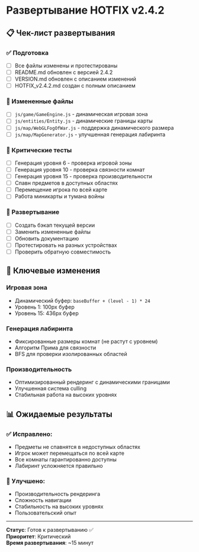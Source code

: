 # Развертывание HOTFIX v2.4.2

## 📋 Чек-лист развертывания

### ✅ Подготовка
- [ ] Все файлы изменены и протестированы
- [ ] README.md обновлен с версией 2.4.2
- [ ] VERSION.md обновлен с описанием изменений
- [ ] HOTFIX_v2.4.2.md создан с полным описанием

### 🔧 Измененные файлы
- [ ] `js/game/GameEngine.js` - динамическая игровая зона
- [ ] `js/entities/Entity.js` - динамические границы карты  
- [ ] `js/map/WebGLFogOfWar.js` - поддержка динамического размера
- [ ] `js/map/MapGenerator.js` - улучшенная генерация лабиринта

### 🧪 Критические тесты
- [ ] Генерация уровня 6 - проверка игровой зоны
- [ ] Генерация уровня 10 - проверка связности комнат
- [ ] Генерация уровня 15 - проверка производительности
- [ ] Спавн предметов в доступных областях
- [ ] Перемещение игрока по всей карте
- [ ] Работа миникарты и тумана войны

### 🚀 Развертывание
- [ ] Создать бэкап текущей версии
- [ ] Заменить измененные файлы
- [ ] Обновить документацию
- [ ] Протестировать на разных устройствах
- [ ] Проверить обратную совместимость

## 🎯 Ключевые изменения

### Игровая зона
- Динамический буфер: `baseBuffer + (level - 1) * 24`
- Уровень 1: 100px буфер
- Уровень 15: 436px буфер

### Генерация лабиринта
- Фиксированные размеры комнат (не растут с уровнем)
- Алгоритм Прима для связности
- BFS для проверки изолированных областей

### Производительность
- Оптимизированный рендеринг с динамическими границами
- Улучшенная система culling
- Стабильная работа на высоких уровнях

## 📊 Ожидаемые результаты

### ✅ Исправлено:
- Предметы не спавнятся в недоступных областях
- Игрок может перемещаться по всей карте
- Все комнаты гарантированно доступны
- Лабиринт усложняется правильно

### 🚀 Улучшено:
- Производительность рендеринга
- Сложность навигации
- Стабильность на высоких уровнях
- Пользовательский опыт

---

**Статус**: Готов к развертыванию ✅  
**Приоритет**: Критический  
**Время развертывания**: ~15 минут

